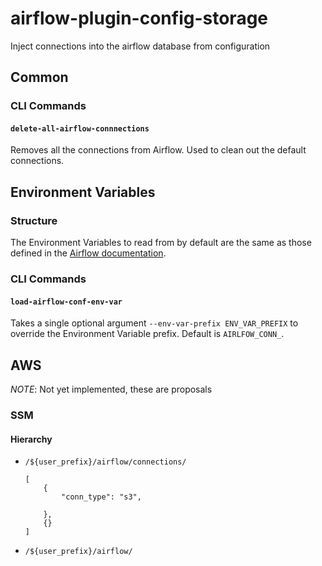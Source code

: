 # airflow-plugin-config-storage

Inject connections into the airflow database from configuration

## Common

### CLI Commands

#### `delete-all-airflow-connnections`
Removes all the connections from Airflow. Used to clean out
the default connections.

## Environment Variables

### Structure

The Environment Variables to read from by default are the same
as those defined in the [Airflow documentation](https://airflow.readthedocs.io/en/stable/howto/manage-connections.html#creating-a-connection-with-environment-variables).

### CLI Commands

#### `load-airflow-conf-env-var`

Takes a single optional argument `--env-var-prefix ENV_VAR_PREFIX`
to override the Environment Variable prefix. Default is `AIRLFOW_CONN_`.


## AWS

_NOTE_: Not yet implemented, these are proposals

### SSM

#### Hierarchy

 - `/${user_prefix}/airflow/connections/`
    
    ```
    [
        {
            "conn_type": "s3",
            
        },
        {}
    ]
    ```
 - `/${user_prefix}/airflow/`
